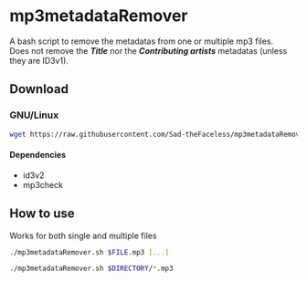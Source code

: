 # mp3metadataRemover
A bash script to remove the metadatas from one or multiple mp3 files.  
Does not remove the ***Title*** nor the ***Contributing artists*** metadatas (unless they are ID3v1). 

## Download
### GNU/Linux
```bash
wget https://raw.githubusercontent.com/Sad-theFaceless/mp3metadataRemover/main/mp3metadataRemover.sh && chmod +x mp3metadataRemover.sh
```
#### Dependencies
- id3v2
- mp3check

## How to use
Works for both single and multiple files
```bash
./mp3metadataRemover.sh $FILE.mp3 [...]
```
```bash
./mp3metadataRemover.sh $DIRECTORY/*.mp3
```
